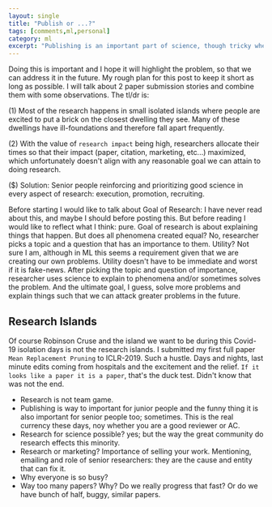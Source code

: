 ```yaml
---
layout: single
title: "Publish or ...?"
tags: [comments,ml,personal]
category: ml
excerpt: "Publishing is an important part of science, though tricky when stakes are high."
---
```

Doing this is important and I hope it will highlight the problem, so that we can address it in the future. My rough plan for this post to keep it short as long as possible. I will talk about 2 paper submission stories and combine them with some observations. The tl/dr is:

(1) Most of the research happens in small isolated islands where people are excited to put a brick on the closest dwelling they see. Many of these dwellings have ill-foundations and therefore fall apart frequently.

(2) With the value of `research impact` being high, researchers allocate their times so that their impact (paper, citation, marketing, etc...) maximized, which unfortunately doesn't align with any reasonable goal we can attain to doing research.

($) Solution: Senior people reinforcing and prioritizing good science in every aspect of research: execution, promotion, recruiting.

Before starting I would like to talk about Goal of Research: I have never read about this, and maybe I should before posting this. But before reading I would like to reflect what I think: pure. Goal of research is about explaining things that happen. But does all phenomena created equal? No, researcher picks a topic and a question that has an importance to them. Utility? Not sure I am, although in ML this seems a requirement given that we are creating our own problems. Utility doesn't have to be immediate and worst if it is fake-news. After picking the topic and question of importance, researcher uses science to explain to phenomena and/or sometimes solves the problem. And the ultimate goal, I guess, solve more problems and explain things such that we can attack greater problems in the future.  

## Research Islands
Of course Robinson Cruse and the island we want to be during this Covid-19 isolation days is not the research islands. I submitted my first full paper `Mean Replacement Pruning` to ICLR-2019. Such a hustle. Days and nights, last minute edits coming from hospitals and the excitement and the relief. `If it looks like a paper it is a paper`, that's the duck test. Didn't know that was not the end.

- Research is not team game.
- Publishing is way to important for junior people and the funny thing it is also important for senior people too; sometimes. This is the real currency these days, noy whether you are a good reviewer or AC.
- Research for science possible? yes; but the way the great community do research effects this minority.  
- Research or marketing? Importance of selling your work. Mentioning, emailing and role of senior researchers: they are the cause and entity that can fix it.
- Why everyone is so busy?
- Way too many papers? Why? Do we really progress that fast? Or do we have bunch of half, buggy, similar papers.

